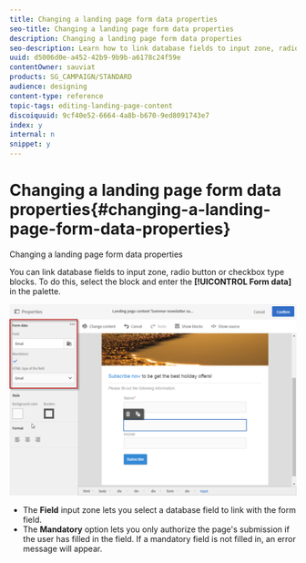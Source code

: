 ```yaml
---
title: Changing a landing page form data properties
seo-title: Changing a landing page form data properties
description: Changing a landing page form data properties
seo-description: Learn how to link database fields to input zone, radio button or checkbox type blocks.
uuid: d5006d0e-a452-42b9-9b9b-a6178c24f59e
contentOwner: sauviat
products: SG_CAMPAIGN/STANDARD
audience: designing
content-type: reference
topic-tags: editing-landing-page-content
discoiquuid: 9cf40e52-6664-4a8b-b670-9ed8091743e7
index: y
internal: n
snippet: y
---
```


# Changing a landing page form data properties{#changing-a-landing-page-form-data-properties}

Changing a landing page form data properties

You can link database fields to input zone, radio button or checkbox type blocks. To do this, select the block and enter the **[!UICONTROL Form data]** in the palette.

![](assets/delivery_content_9.png)

* The **Field** input zone lets you select a database field to link with the form field.
* The **Mandatory** option lets you only authorize the page's submission if the user has filled in the field. If a mandatory field is not filled in, an error message will appear.

